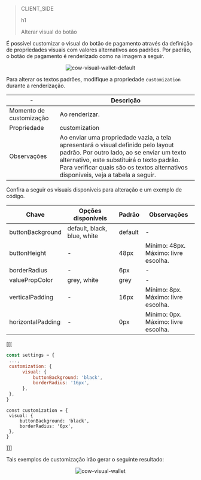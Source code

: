 > CLIENT_SIDE
>
> h1
>
> Alterar visual do botão

É possível customizar o visual do botão de pagamento através da definição de propriedades visuais com valores alternativos aos padrões. Por padrão, o botão de pagamento é renderizado como na imagem a seguir.

<center>

![cow-visual-wallet-default](cow/cow-visual-wallet-default.pt.jpg)

</center>

Para alterar os textos padrões, modifique a propriedade `customization` durante a renderização.

| - | Descrição |
| --- |--- | 
| Momento de customização | Ao renderizar. |
| Propriedade | customization |
| Observações | Ao enviar uma propriedade vazia, a tela apresentará o visual definido pelo layout padrão. Por outro lado, ao se enviar um texto alternativo, este substituirá o texto padrão. Para verificar quais são os textos alternativos disponíveis, veja a tabela a seguir. |

Confira a seguir os visuais disponíveis para alteração e um exemplo de código.

| Chave | Opções disponíveis | Padrão | Observações |
| --- |--- | --- | --- | 
| buttonBackground | default, black, blue, white | default | - |
| buttonHeight | - | 48px | Mínimo: 48px. <br> Máximo: livre escolha. |
| borderRadius | - | 6px | - |
| valuePropColor | grey, white| grey | - |
| verticalPadding | - | 16px | Mínimo: 8px. <br> Máximo: livre escolha. |
| horizontalPadding | - | 0px | Mínimo: 0px. <br> Máximo: livre escolha. |

[[[
```Javascript
const settings = {
 ...,
 customization: {
      visual: {
          buttonBackground: 'black',
          borderRadius: '16px',
      },
 },
}
```
```react-jsx
const customization = {
 visual: {
     buttonBackground: 'black',
     borderRadius: '6px',
 },
}
```
]]]

Tais exemplos de customização irão gerar o seguinte resultado:

<center>

![cow-visual-wallet](cow/cow-visual-wallet.pt.jpg)

</center>